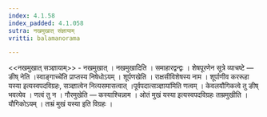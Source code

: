 ```yaml
---
index: 4.1.58
index_padded: 4.1.058
sutra: नखमुखात्‌ संज्ञायाम्
vritti: balamanorama

---
```

<<नखमुखात् सञ्ज्ञायाम्>> - नखमुखात् । नखमुखादिति । समाहारद्वन्द्वः । शेषपूरणेन सूत्रे व्याचष्टे — ङीष् नेति ।स्वाङ्गाच्चे॑ति प्राप्तस्य निषेधोऽयम् । शूर्पणखेति । राक्षसीविशेषस्य नाम । शूर्पाणीव कररूहा यस्या इत्यस्वपदविग्रहः, सञ्ज्ञात्वेन नित्यसमासत्वात् ।पूर्वपदात्सञ्ज्ञाया॑मिति णत्वम् । केवलयौगिकत्वे तु ङीष् भवत्येव । णत्वं तु न । गौरमुखेति — कस्याश्चिन्नाम । ओतं मुखं यस्या इत्यस्वपदविग्रहः ताम्रमुखीति । यौगिकोऽयम् । ताम्रं मुखं यस्या इति विग्रहः ।